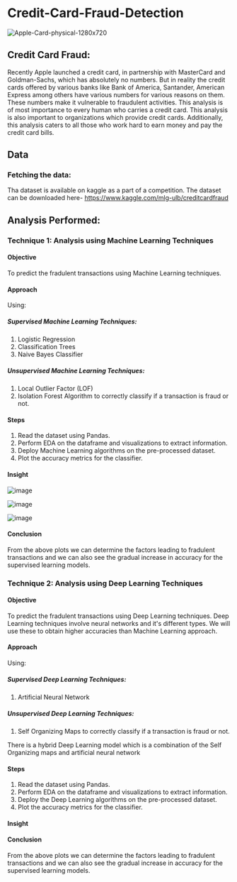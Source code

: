 # Credit-Card-Fraud-Detection

![Apple-Card-physical-1280x720](https://user-images.githubusercontent.com/35174083/55663491-83fff980-57ec-11e9-8d30-eb529806c16d.jpg)

## Credit Card Fraud:
Recently Apple launched a credit card, in partnership with MasterCard and Goldman-Sachs, which has absolutely no numbers. But in reality the credit cards offered by various banks like Bank of America, Santander, American Express among others have various numbers for various reasons on them. These numbers make it vulnerable to fraudulent activities. This analysis is of most importance to every human who carries a credit card. This analysis is also important to organizations which provide credit cards. Additionally, this analysis caters to all those who work hard to earn money and pay the credit card bills.

## Data
### Fetching the data:
Tha dataset is available on kaggle as a part of a competition. The dataset can be downloaded here- https://www.kaggle.com/mlg-ulb/creditcardfraud

## Analysis Performed:

### Technique 1: Analysis using Machine Learning Techniques

#### Objective
To predict the fradulent transactions using Machine Learning techniques.

#### Approach
Using:
##### Supervised Machine Learning Techniques:
1. Logistic Regression
2. Classification Trees
3. Naive Bayes Classifier 
##### Unsupervised Machine Learning Techniques:
1. Local Outlier Factor (LOF)
2. Isolation Forest Algorithm
to correctly classify if a transaction is fraud or not.

#### Steps
1. Read the dataset using Pandas.
2. Perform EDA on the dataframe and visualizations to extract information.
3. Deploy Machine Learning algorithms on the pre-processed dataset.
4. Plot the accuracy metrics for the classifier.

#### Insight

![image](https://user-images.githubusercontent.com/35174083/55663518-f1ac2580-57ec-11e9-8b45-4156862d341d.png)

![image](https://user-images.githubusercontent.com/35174083/55663527-17d1c580-57ed-11e9-97ef-a8351767ad53.png)

![image](https://user-images.githubusercontent.com/35174083/55663534-320ba380-57ed-11e9-808c-632f97aa6440.png)



#### Conclusion
From the above plots we can determine the factors leading to fradulent transactions and we can also see the gradual increase in accuracy for the supervised learning models.

### Technique 2: Analysis using Deep Learning Techniques

#### Objective
To predict the fradulent transactions using Deep Learning techniques. Deep Learning techniques involve neural networks and it's different types. We will use these to obtain higher accuracies than Machine Learning approach.

#### Approach
Using:
##### Supervised Deep Learning Techniques:
1. Artificial Neural Network

##### Unsupervised Deep Learning Techniques:
1. Self Organizing Maps
to correctly classify if a transaction is fraud or not.

There is a hybrid Deep Learning model which is a combination of the Self Organizing maps and artificial neural network 

#### Steps
1. Read the dataset using Pandas.
2. Perform EDA on the dataframe and visualizations to extract information.
3. Deploy the Deep Learning algorithms on the pre-processed dataset.
4. Plot the accuracy metrics for the classifier.

#### Insight


#### Conclusion
From the above plots we can determine the factors leading to fradulent transactions and we can also see the gradual increase in accuracy for the supervised learning models.

